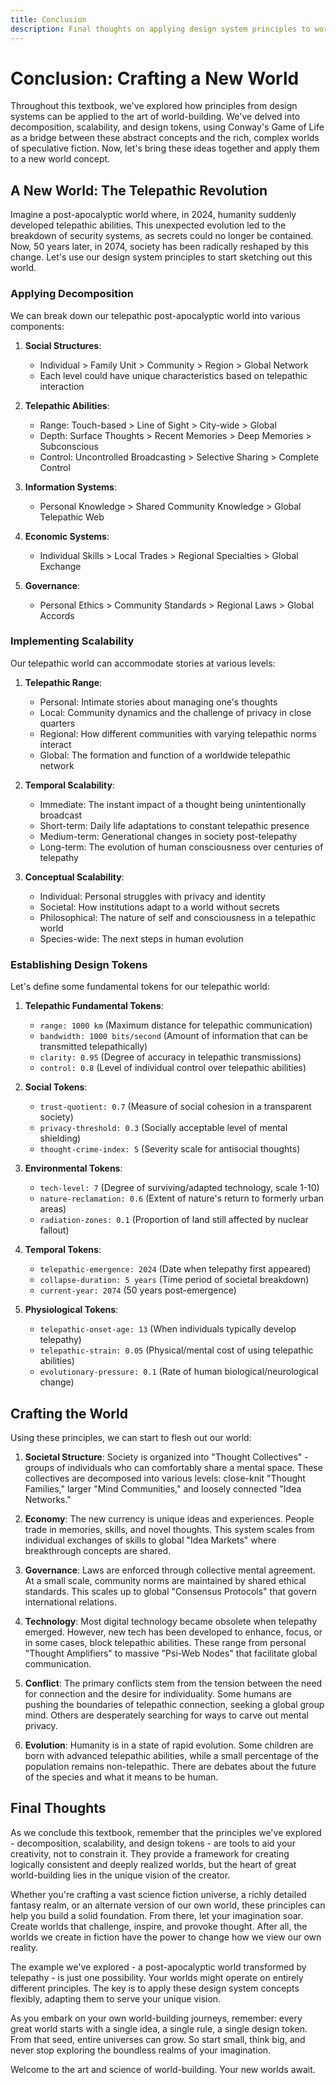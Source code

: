 ```yaml
---
title: Conclusion
description: Final thoughts on applying design system principles to world-building
---
```


# Conclusion: Crafting a New World

Throughout this textbook, we've explored how principles from design systems can be applied to the art of world-building. We've delved into decomposition, scalability, and design tokens, using Conway's Game of Life as a bridge between these abstract concepts and the rich, complex worlds of speculative fiction. Now, let's bring these ideas together and apply them to a new world concept.

## A New World: The Telepathic Revolution

Imagine a post-apocalyptic world where, in 2024, humanity suddenly developed telepathic abilities. This unexpected evolution led to the breakdown of security systems, as secrets could no longer be contained. Now, 50 years later, in 2074, society has been radically reshaped by this change. Let's use our design system principles to start sketching out this world.

### Applying Decomposition

We can break down our telepathic post-apocalyptic world into various components:

1. **Social Structures**: 
   - Individual > Family Unit > Community > Region > Global Network
   - Each level could have unique characteristics based on telepathic interaction

2. **Telepathic Abilities**:
   - Range: Touch-based > Line of Sight > City-wide > Global
   - Depth: Surface Thoughts > Recent Memories > Deep Memories > Subconscious
   - Control: Uncontrolled Broadcasting > Selective Sharing > Complete Control

3. **Information Systems**:
   - Personal Knowledge > Shared Community Knowledge > Global Telepathic Web

4. **Economic Systems**:
   - Individual Skills > Local Trades > Regional Specialties > Global Exchange

5. **Governance**:
   - Personal Ethics > Community Standards > Regional Laws > Global Accords

### Implementing Scalability

Our telepathic world can accommodate stories at various levels:

1. **Telepathic Range**:
   - Personal: Intimate stories about managing one's thoughts
   - Local: Community dynamics and the challenge of privacy in close quarters
   - Regional: How different communities with varying telepathic norms interact
   - Global: The formation and function of a worldwide telepathic network

2. **Temporal Scalability**:
   - Immediate: The instant impact of a thought being unintentionally broadcast
   - Short-term: Daily life adaptations to constant telepathic presence
   - Medium-term: Generational changes in society post-telepathy
   - Long-term: The evolution of human consciousness over centuries of telepathy

3. **Conceptual Scalability**:
   - Individual: Personal struggles with privacy and identity
   - Societal: How institutions adapt to a world without secrets
   - Philosophical: The nature of self and consciousness in a telepathic world
   - Species-wide: The next steps in human evolution

### Establishing Design Tokens

Let's define some fundamental tokens for our telepathic world:

1. **Telepathic Fundamental Tokens**:
   - `range: 1000 km` (Maximum distance for telepathic communication)
   - `bandwidth: 1000 bits/second` (Amount of information that can be transmitted telepathically)
   - `clarity: 0.95` (Degree of accuracy in telepathic transmissions)
   - `control: 0.8` (Level of individual control over telepathic abilities)

2. **Social Tokens**:
   - `trust-quotient: 0.7` (Measure of social cohesion in a transparent society)
   - `privacy-threshold: 0.3` (Socially acceptable level of mental shielding)
   - `thought-crime-index: 5` (Severity scale for antisocial thoughts)

3. **Environmental Tokens**:
   - `tech-level: 7` (Degree of surviving/adapted technology, scale 1-10)
   - `nature-reclamation: 0.6` (Extent of nature's return to formerly urban areas)
   - `radiation-zones: 0.1` (Proportion of land still affected by nuclear fallout)

4. **Temporal Tokens**:
   - `telepathic-emergence: 2024` (Date when telepathy first appeared)
   - `collapse-duration: 5 years` (Time period of societal breakdown)
   - `current-year: 2074` (50 years post-emergence)

5. **Physiological Tokens**:
   - `telepathic-onset-age: 13` (When individuals typically develop telepathy)
   - `telepathic-strain: 0.05` (Physical/mental cost of using telepathic abilities)
   - `evolutionary-pressure: 0.1` (Rate of human biological/neurological change)

## Crafting the World

Using these principles, we can start to flesh out our world:

1. **Societal Structure**: Society is organized into "Thought Collectives" - groups of individuals who can comfortably share a mental space. These collectives are decomposed into various levels: close-knit "Thought Families," larger "Mind Communities," and loosely connected "Idea Networks."

2. **Economy**: The new currency is unique ideas and experiences. People trade in memories, skills, and novel thoughts. This system scales from individual exchanges of skills to global "Idea Markets" where breakthrough concepts are shared.

3. **Governance**: Laws are enforced through collective mental agreement. At a small scale, community norms are maintained by shared ethical standards. This scales up to global "Consensus Protocols" that govern international relations.

4. **Technology**: Most digital technology became obsolete when telepathy emerged. However, new tech has been developed to enhance, focus, or in some cases, block telepathic abilities. These range from personal "Thought Amplifiers" to massive "Psi-Web Nodes" that facilitate global communication.

5. **Conflict**: The primary conflicts stem from the tension between the need for connection and the desire for individuality. Some humans are pushing the boundaries of telepathic connection, seeking a global group mind. Others are desperately searching for ways to carve out mental privacy.

6. **Evolution**: Humanity is in a state of rapid evolution. Some children are born with advanced telepathic abilities, while a small percentage of the population remains non-telepathic. There are debates about the future of the species and what it means to be human.

## Final Thoughts

As we conclude this textbook, remember that the principles we've explored - decomposition, scalability, and design tokens - are tools to aid your creativity, not to constrain it. They provide a framework for creating logically consistent and deeply realized worlds, but the heart of great world-building lies in the unique vision of the creator.

Whether you're crafting a vast science fiction universe, a richly detailed fantasy realm, or an alternate version of our own world, these principles can help you build a solid foundation. From there, let your imagination soar. Create worlds that challenge, inspire, and provoke thought. After all, the worlds we create in fiction have the power to change how we view our own reality.

The example we've explored - a post-apocalyptic world transformed by telepathy - is just one possibility. Your worlds might operate on entirely different principles. The key is to apply these design system concepts flexibly, adapting them to serve your unique vision.

As you embark on your own world-building journeys, remember: every great world starts with a single idea, a single rule, a single design token. From that seed, entire universes can grow. So start small, think big, and never stop exploring the boundless realms of your imagination.

Welcome to the art and science of world-building. Your new worlds await.